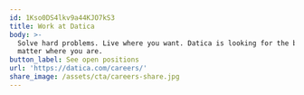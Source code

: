 ```yaml
---
id: 1Kso0DS4lkv9a44KJO7kS3
title: Work at Datica
body: >-
  Solve hard problems. Live where you want. Datica is looking for the best, no
  matter where you are.
button_label: See open positions
url: 'https://datica.com/careers/'
share_image: /assets/cta/careers-share.jpg
---
```


  